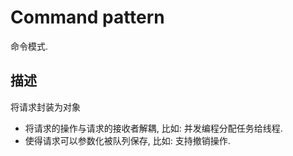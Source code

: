 # Command pattern

命令模式.

## 描述
将请求封装为对象
- 将请求的操作与请求的接收者解耦, 比如: 并发编程分配任务给线程.
- 使得请求可以参数化被队列保存, 比如: 支持撤销操作.

